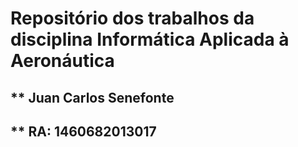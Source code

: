 #  Repositório dos trabalhos da disciplina Informática Aplicada à Aeronáutica 
##  ** Juan Carlos Senefonte 
##  ** RA: 1460682013017